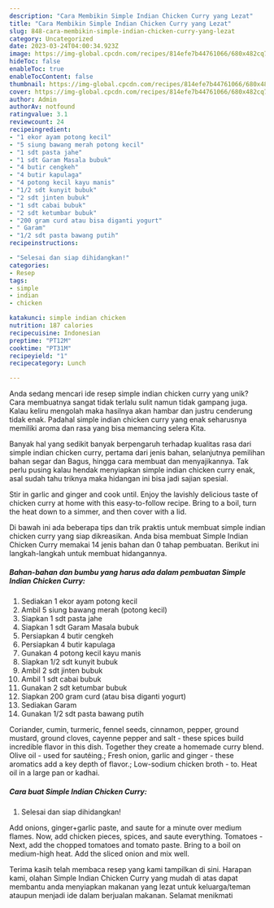 ```yaml
---
description: "Cara Membikin Simple Indian Chicken Curry yang Lezat"
title: "Cara Membikin Simple Indian Chicken Curry yang Lezat"
slug: 848-cara-membikin-simple-indian-chicken-curry-yang-lezat
category: Uncategorized
date: 2023-03-24T04:00:34.923Z
image: https://img-global.cpcdn.com/recipes/814efe7b44761066/680x482cq70/simple-indian-chicken-curry-foto-resep-utama.jpg
hideToc: false
enableToc: true
enableTocContent: false
thumbnail: https://img-global.cpcdn.com/recipes/814efe7b44761066/680x482cq70/simple-indian-chicken-curry-foto-resep-utama.jpg
cover: https://img-global.cpcdn.com/recipes/814efe7b44761066/680x482cq70/simple-indian-chicken-curry-foto-resep-utama.jpg
author: Admin
authorAv: notfound
ratingvalue: 3.1
reviewcount: 24
recipeingredient:
- "1 ekor ayam potong kecil"
- "5 siung bawang merah potong kecil"
- "1 sdt pasta jahe"
- "1 sdt Garam Masala bubuk"
- "4 butir cengkeh"
- "4 butir kapulaga"
- "4 potong kecil kayu manis"
- "1/2 sdt kunyit bubuk"
- "2 sdt jinten bubuk"
- "1 sdt cabai bubuk"
- "2 sdt ketumbar bubuk"
- "200 gram curd atau bisa diganti yogurt"
- " Garam"
- "1/2 sdt pasta bawang putih"
recipeinstructions:

- "Selesai dan siap dihidangkan!"
categories:
- Resep
tags:
- simple
- indian
- chicken

katakunci: simple indian chicken 
nutrition: 187 calories
recipecuisine: Indonesian
preptime: "PT12M"
cooktime: "PT31M"
recipeyield: "1"
recipecategory: Lunch

---
```





Anda sedang mencari ide resep simple indian chicken curry yang unik? Cara membuatnya sangat tidak terlalu sulit namun tidak gampang juga. Kalau keliru mengolah maka hasilnya akan hambar dan justru cenderung tidak enak. Padahal simple indian chicken curry yang enak seharusnya memiliki aroma dan rasa yang bisa memancing selera Kita.





Banyak hal yang sedikit banyak berpengaruh terhadap kualitas rasa dari simple indian chicken curry, pertama dari jenis bahan, selanjutnya pemilihan bahan segar dan Bagus, hingga cara membuat dan menyajikannya. Tak perlu pusing kalau hendak menyiapkan simple indian chicken curry enak,      asal sudah tahu triknya maka hidangan ini bisa jadi sajian spesial.














Stir in garlic and ginger and cook until. Enjoy the lavishly delicious taste of chicken curry at home with this easy-to-follow recipe. Bring to a boil, turn the heat down to a simmer, and then cover with a lid.






Di bawah ini ada beberapa tips dan trik praktis untuk membuat simple indian chicken curry yang siap dikreasikan. Anda bisa membuat Simple Indian Chicken Curry memakai 14 jenis bahan dan 0 tahap pembuatan. Berikut ini langkah-langkah untuk membuat hidangannya.

<!--inarticleads1-->

##### Bahan-bahan dan bumbu yang harus ada dalam pembuatan Simple Indian Chicken Curry:

1. Sediakan 1 ekor ayam potong kecil
1. Ambil 5 siung bawang merah (potong kecil)
1. Siapkan 1 sdt pasta jahe
1. Siapkan 1 sdt Garam Masala bubuk
1. Persiapkan 4 butir cengkeh
1. Persiapkan 4 butir kapulaga
1. Gunakan 4 potong kecil kayu manis
1. Siapkan 1/2 sdt kunyit bubuk
1. Ambil 2 sdt jinten bubuk
1. Ambil 1 sdt cabai bubuk
1. Gunakan 2 sdt ketumbar bubuk
1. Siapkan 200 gram curd (atau bisa diganti yogurt)
1. Sediakan  Garam
1. Gunakan 1/2 sdt pasta bawang putih


Coriander, cumin, turmeric, fennel seeds, cinnamon, pepper, ground mustard, ground cloves, cayenne pepper and salt - these spices build incredible flavor in this dish. Together they create a homemade curry blend. Olive oil - used for sautéing.; Fresh onion, garlic and ginger - these aromatics add a key depth of flavor.; Low-sodium chicken broth - to. Heat oil in a large pan or kadhai. 

<!--inarticleads2-->

##### Cara buat Simple Indian Chicken Curry:


1. Selesai dan siap dihidangkan!

Add onions, ginger+garlic paste, and saute for a minute over medium flames. Now, add chicken pieces, spices, and saute everything. Tomatoes - Next, add the chopped tomatoes and tomato paste. Bring to a boil on medium-high heat. Add the sliced onion and mix well. 

Terima kasih telah membaca resep yang kami tampilkan di sini. Harapan kami, olahan Simple Indian Chicken Curry yang mudah di atas dapat membantu anda menyiapkan makanan yang lezat untuk keluarga/teman ataupun menjadi ide dalam berjualan makanan. Selamat menikmati
